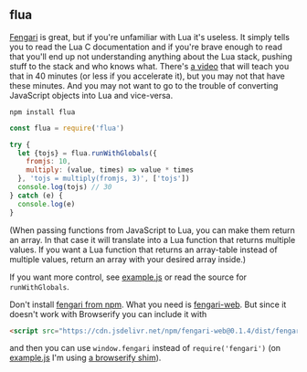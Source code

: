 flua
----

[Fengari](https://fengari.io/) is great, but if you're unfamiliar with Lua it's useless. It simply tells you to read the Lua C documentation and if you're brave enough to read that you'll end up not understanding anything about the Lua stack, pushing stuff to the stack and who knows what. There's [a video](https://www.youtube.com/watch?v=5uhHkeVpcgo) that will teach you that in 40 minutes (or less if you accelerate it), but you may not that have these minutes. And you may not want to go to the trouble of converting JavaScript objects into Lua and vice-versa.

```
npm install flua
```

```js
const flua = require('flua')

try {
  let {tojs} = flua.runWithGlobals({
    fromjs: 10,
    multiply: (value, times) => value * times
  }, 'tojs = multiply(fromjs, 3)', ['tojs'])
  console.log(tojs) // 30
} catch (e) {
  console.log(e)
}
```

(When passing functions from JavaScript to Lua, you can make them return an array. In that case it will translate into a Lua function that returns multiple values. If you want a Lua function that returns an array-table instead of multiple values, return an array with your desired array inside.)

If you want more control, see [example.js](example.js) or read the source for `runWithGlobals`.

Don't install [fengari from npm](https://www.npmjs.com/package/fengari). What you need is [fengari-web](https://www.npmjs.com/package/fengari-web). But since it doesn't work with Browserify you can include it with

```html
<script src="https://cdn.jsdelivr.net/npm/fengari-web@0.1.4/dist/fengari-web.js"></script>
```

and then you can use `window.fengari` instead of `require('fengari')` (on [example.js](example.js) I'm using [a browserify shim](https://github.com/rluba/browserify-global-shim)).
